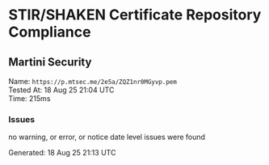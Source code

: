 # STIR/SHAKEN Certificate Repository Compliance

## Martini Security

Name: `https://p.mtsec.me/2e5a/ZQZ1nr0MGyvp.pem`\
Tested At: 18 Aug 25 21:04 UTC\
Time: 215ms

### Issues

no warning, or error, or notice date level issues were found

Generated: 18 Aug 25 21:13 UTC